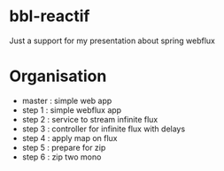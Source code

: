 # bbl-reactif

Just a support for my presentation about spring webflux

# Organisation

* master : simple web app
* step 1 : simple webflux app
* step 2 : service to stream infinite flux
* step 3 : controller for infinite flux with delays
* step 4 : apply map on flux
* step 5 : prepare for zip
* step 6 : zip two mono
